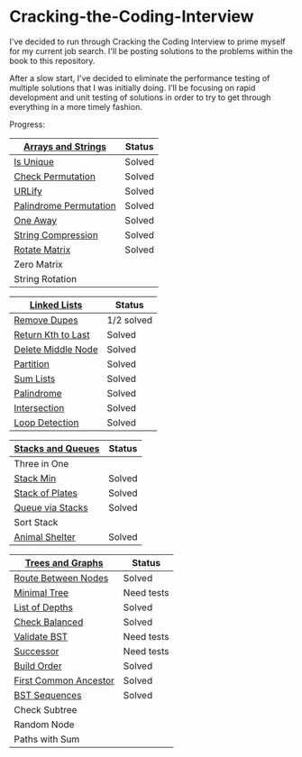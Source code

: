 # Cracking-the-Coding-Interview
I've decided to run through Cracking the Coding Interview to prime myself for my current job search. I'll be
posting solutions to the problems within the book to this repository.

After a slow start, I've decided to eliminate the performance testing of multiple solutions that I was
initially doing. I'll be focusing on rapid development and unit testing of solutions in order to try
to get through everything in a more timely fashion.

Progress:

| [Arrays and Strings](https://github.com/EricSquires/Cracking-the-Coding-Interview/tree/master/C%23/Data%20Structures/1)     | Status |
|------------------------|--------|
| [Is Unique](https://github.com/EricSquires/Cracking-the-Coding-Interview/tree/master/C%23/Data%20Structures/1/1.1)              | Solved |
| [Check Permutation](https://github.com/EricSquires/Cracking-the-Coding-Interview/tree/master/C%23/Data%20Structures/1/1.2)      | Solved |
| [URLify](https://github.com/EricSquires/Cracking-the-Coding-Interview/tree/master/C%23/Data%20Structures/1/1.3)                 | Solved |
| [Palindrome Permutation](https://github.com/EricSquires/Cracking-the-Coding-Interview/tree/master/C%23/Data%20Structures/1/1.4) | Solved |
| [One Away](https://github.com/EricSquires/Cracking-the-Coding-Interview/tree/master/C%23/Data%20Structures/1/1.5)               | Solved |
| [String Compression](https://github.com/EricSquires/Cracking-the-Coding-Interview/tree/master/C%23/Data%20Structures/1/1.6)     | Solved |
| [Rotate Matrix](https://github.com/EricSquires/Cracking-the-Coding-Interview/tree/master/C%23/Data%20Structures/1/1.7)          | Solved |
| Zero Matrix            |        |
| String Rotation        |        |


| [Linked Lists](https://github.com/EricSquires/Cracking-the-Coding-Interview/tree/master/C%23/Data%20Structures/2)           | Status     |
|------------------------|------------|
| [Remove Dupes](https://github.com/EricSquires/Cracking-the-Coding-Interview/tree/master/C%23/Data%20Structures/2/2.1)           | 1/2 solved |
| [Return Kth to Last](https://github.com/EricSquires/Cracking-the-Coding-Interview/tree/master/C%23/Data%20Structures/2/2.2)     | Solved     |
| [Delete Middle Node](https://github.com/EricSquires/Cracking-the-Coding-Interview/tree/master/C%23/Data%20Structures/2/2.3)     | Solved     |
| [Partition](https://github.com/EricSquires/Cracking-the-Coding-Interview/tree/master/C%23/Data%20Structures/2/2.4)              | Solved     |
| [Sum Lists](https://github.com/EricSquires/Cracking-the-Coding-Interview/tree/master/C%23/Data%20Structures/2/2.5)              | Solved     |
| [Palindrome](https://github.com/EricSquires/Cracking-the-Coding-Interview/tree/master/C%23/Data%20Structures/2/2.6)             | Solved     |
| [Intersection](https://github.com/EricSquires/Cracking-the-Coding-Interview/tree/master/C%23/Data%20Structures/2/2.7)           | Solved     |
| [Loop Detection](https://github.com/EricSquires/Cracking-the-Coding-Interview/tree/master/C%23/Data%20Structures/2/2.8)         | Solved     |


| [Stacks and Queues](https://github.com/EricSquires/Cracking-the-Coding-Interview/tree/master/C%23/Data%20Structures/3)      | Status     |
|------------------------|------------|
| Three in One           |            |
| [Stack Min](https://github.com/EricSquires/Cracking-the-Coding-Interview/tree/master/C%23/Data%20Structures/3/3/StackMin.cs)              | Solved     |
| [Stack of Plates](https://github.com/EricSquires/Cracking-the-Coding-Interview/tree/master/C%23/Data%20Structures/3/3/SetOfStacks.cs)        | Solved     |
| [Queue via Stacks](https://github.com/EricSquires/Cracking-the-Coding-Interview/tree/master/C%23/Data%20Structures/3/3/QueueWithStacks.cs)       | Solved     |
| Sort Stack             |            |
| [Animal Shelter](https://github.com/EricSquires/Cracking-the-Coding-Interview/tree/master/C%23/Data%20Structures/3/3/AnimalShelter.cs)         | Solved     |


| [Trees and Graphs](https://github.com/EricSquires/Cracking-the-Coding-Interview/tree/master/C%23/Data%20Structures/4)                       | Status     |
|---------------------------------------------------------------------------------------------------------------------------------------------|------------|
| [Route Between Nodes](https://github.com/EricSquires/Cracking-the-Coding-Interview/tree/master/C%23/Data%20Structures/4/4/RouteBetween.cs)  | Solved     |
| [Minimal Tree](https://github.com/EricSquires/Cracking-the-Coding-Interview/tree/master/C%23/Data%20Structures/4/4/MinimalTree.cs)          | Need tests |
| [List of Depths](https://github.com/EricSquires/Cracking-the-Coding-Interview/tree/master/C%23/Data%20Structures/4/4/DepthsList.cs)         | Solved     |
| [Check Balanced](https://github.com/EricSquires/Cracking-the-Coding-Interview/tree/master/C%23/Data%20Structures/4/4/CheckBalance.cs)       | Solved     |
| [Validate BST](https://github.com/EricSquires/Cracking-the-Coding-Interview/tree/master/C%23/Data%20Structures/4/4/ValidateBST.cs)          | Need tests |
| [Successor](https://github.com/EricSquires/Cracking-the-Coding-Interview/tree/master/C%23/Data%20Structures/4/4/GetSuccessor.cs)            | Need tests |
| [Build Order](https://github.com/EricSquires/Cracking-the-Coding-Interview/blob/master/C%23/Data%20Structures/4/4/BuildOrder.cs)            | Solved     |
| [First Common Ancestor](https://github.com/EricSquires/Cracking-the-Coding-Interview/blob/master/C%23/Data%20Structures/4/4/FirstCommonAncestor.cs)  | Solved     |
| [BST Sequences](https://github.com/EricSquires/Cracking-the-Coding-Interview/blob/master/C%23/Data%20Structures/4/4/BST_Sequences.cs)          |  Solved          |
| Check Subtree          |            |
| Random Node            |            |
| Paths with Sum         |            |
